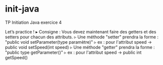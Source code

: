 # init-java
TP Initiation Java exercice 4

Let’s practice !
▸ Consigne : Vous devez maintenant faire des getters et des setters pour chacun
des attributs.
▹ Une méthode "setter" prendra la forme : "public void setParameter(type
paramètre)"
▹ ex : pour l'attribut speed -> public void setSpeed(int speed)
▹ Une méthode "getter" prendra la forme : "public type getParameter()"
▹ ex : pour l'attribut speed -> public int getSpeed()
